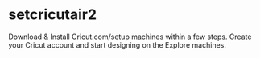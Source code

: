 # setcricutair2
Download &amp; Install Cricut.com/setup machines within a few steps. Create your Cricut account and start designing on the Explore machines.
